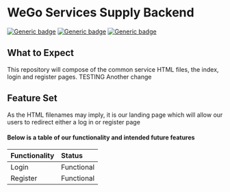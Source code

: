 # WeGo Services Supply Backend
[![Generic badge](https://img.shields.io/badge/version-1.0-<COLOR>.svg)](https://shields.io/)
[![Generic badge](https://img.shields.io/badge/build-stable-gree.svg)](https://shields.io/) 
[![Generic badge](https://img.shields.io/badge/code_style-SWETeam22-teal.svg)](https://bitbucket.org/swei_team22/common-services/src/development-testing/StyleAndDirectoryGuide.md)

## What to Expect
This repository will compose of the common service HTML files, the index, login and register pages. 
TESTING
Another change 
 
## Feature Set
As the HTML filenames may imply, it is our landing page which will allow our users to redirect either a log in or register page

#### Below is a table of our functionality and intended future features
|Functionality                  |Status     
|:---                           |:---
|Login                          |Functional
|Register                       |Functional
